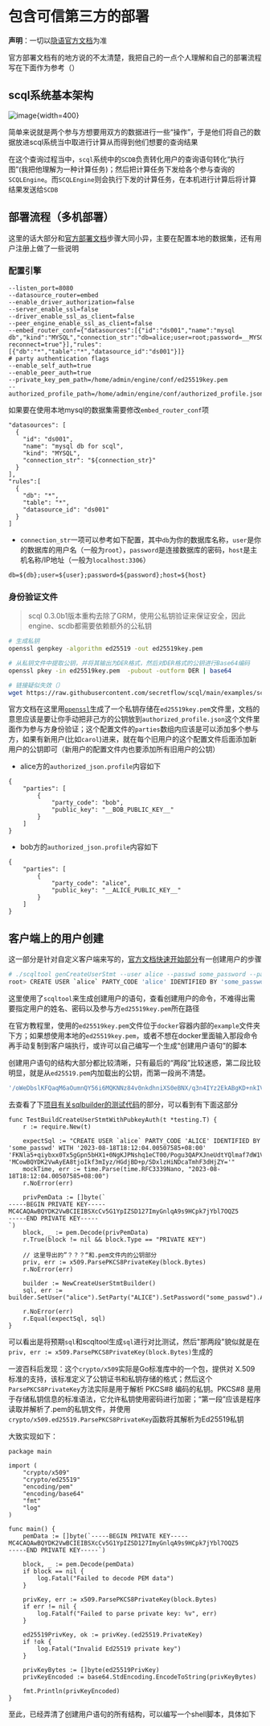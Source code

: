 # 包含可信第三方的部署

**声明**：一切以[隐语官方文档](https://www.secretflow.org.cn/zh-CN/docs/scql/0.5.0b2/topics)为准

官方部署文档有的地方说的不太清楚，我把自己的一点个人理解和自己的部署流程写在下面作为参考（）

## scql系统基本架构

![image](https://github.com/DINOREXNB/dinorexnb.github.io/blob/main/docs/images/xxaq1-1.png?raw=true){width=400}

简单来说就是两个参与方想要用双方的数据进行一些“操作”，于是他们将自己的数据放进scql系统当中取进行计算从而得到他们想要的查询结果

在这个查询过程当中，`scql`系统中的`SCDB`负责转化用户的查询语句转化“执行图”(我把他理解为一种计算任务)；然后把计算任务下发给各个参与查询的`SCQLEngine`。而`SCQLEngine`则会执行下发的计算任务，在本机进行计算后将计算结果发送给`SCDB`

## 部署流程（多机部署）

这里的话大部分和[官方部署文档](https://www.secretflow.org.cn/zh-CN/docs/scql/0.5.0b2/topics/deployment/how-to-deploy-centralized-cluster#step-1-deploy-scqlengine)步骤大同小异，主要在配置本地的数据集，还有用户注册上做了一些说明

### 配置引擎

```
--listen_port=8080
--datasource_router=embed
--enable_driver_authorization=false
--server_enable_ssl=false
--driver_enable_ssl_as_client=false
--peer_engine_enable_ssl_as_client=false
--embed_router_conf={"datasources":[{"id":"ds001","name":"mysql db","kind":"MYSQL","connection_str":"db=alice;user=root;password=__MYSQL_ROOT_PASSWORD__;host=mysql;auto-reconnect=true"}],"rules":[{"db":"*","table":"*","datasource_id":"ds001"}]}
# party authentication flags
--enable_self_auth=true
--enable_peer_auth=true
--private_key_pem_path=/home/admin/engine/conf/ed25519key.pem
--authorized_profile_path=/home/admin/engine/conf/authorized_profile.json
```

如果要在使用本地mysql的数据集需要修改`embed_router_conf`项

```
"datasources": [
  {
    "id": "ds001",
    "name": "mysql db for scql",
    "kind": "MYSQL",
    "connection_str": "${connection_str}"
  }
],
"rules":[
  {
    "db": "*",
    "table": "*",
    "datasource_id": "ds001"
  }
]
```

- `connection_str`一项可以参考如下配置，其中`db`为你的数据库名称，`user`是你的数据库的用户名（一般为`root`），`password`是连接数据库的密码，`host`是主机名称/IP地址（一般为`localhost:3306`）

```
db=${db};user=${user};password=${password};host=${host}
```

### 身份验证文件

> scql 0.3.0b1版本重构去除了GRM，使用公私钥验证来保证安全，因此engine、scdb都需要依赖额外的公私钥

```bash
# 生成私钥
openssl genpkey -algorithm ed25519 -out ed25519key.pem

# 从私钥文件中提取公钥，并将其输出为DER格式，然后对DER格式的公钥进行Base64编码
openssl pkey -in ed25519key.pem  -pubout -outform DER | base64

# 链接疑似失效（）
wget https://raw.githubusercontent.com/secretflow/scql/main/examples/scdb-tutorial/engine/alice/conf/authorized_profile.json
```

官方文档在这里用[`openssl`](https://zh.wikipedia.org/wiki/OpenSSL)生成了一个私钥存储在`ed25519key.pem`文件里，文档的意思应该是要让你手动把非己方的公钥放到`authorized_profile.json`这个文件里面作为参与方身份验证；这个配置文件的`parties`数组内应该是可以添加多个参与方，如果有新用户(比如`carol`)进来，就在每个旧用户的这个配置文件后面添加新用户的公钥即可（新用户的配置文件内也要添加所有旧用户的公钥）

- alice方的`authorized_json.profile`内容如下

```
{
    "parties": [
        {
            "party_code": "bob",
            "public_key": "__BOB_PUBLIC_KEY__"
        }
    ]
}
```

- bob方的`authorized_json.profile`内容如下

```
{
    "parties": [
        {
            "party_code": "alice",
            "public_key": "__ALICE_PUBLIC_KEY__"
        }
    ]
}
```

## 客户端上的用户创建

这一部分是针对自定义客户端来写的，[官方文档快速开始部分](https://www.secretflow.org.cn/zh-CN/docs/scql/0.5.0b2/intro/tutorial#create-database-user-and-tables)有一创建用户的步骤

```bash
# ./scqltool genCreateUserStmt --user alice --passwd some_password --party alice --pem examples/scdb-tutorial/engine/alice/conf/ed25519key.pem
root> CREATE USER `alice` PARTY_CODE 'alice' IDENTIFIED BY 'some_password' WITH '2023-08-23T20:03:34.268353853+08:00' '/oWeDbslKFQaqM6aOumnQY56i6MQKNNz84v0nkdhniXS0eBNX/q3n4IYz2EkABgKD+nkIVFtBokQqx5fr29CBw==' 'MCowBQYDK2VwAyEAzvfiNl1c1TjcvaTQBAxpG93MzHRGwuUBrPI3qf5N2XQ='
```

这里使用了`scqltool`来生成创建用户的语句，查看创建用户的命令，不难得出需要指定用户的姓名、密码以及参与方`ed25519key.pem`所在路径

在官方教程里，使用的`ed25519key.pem`文件位于`docker`容器内部的`example`文件夹下方；如果想使用本地的`ed25519key.pem`，或者不想在docker里面输入那段命令再手动复制到客户端执行，或许可以自己编写一个生成“创建用户语句”的脚本

创建用户语句的结构大部分都比较清晰，只有最后的“两段”比较迷惑，第二段比较明显，就是从`ed25519.pem`内加载出的公钥，而第一段尚不清楚。

```bash
'/oWeDbslKFQaqM6aOumnQY56i6MQKNNz84v0nkdhniXS0eBNX/q3n4IYz2EkABgKD+nkIVFtBokQqx5fr29CBw==' 'MCowBQYDK2VwAyEAzvfiNl1c1TjcvaTQBAxpG93MzHRGwuUBrPI3qf5N2XQ='
```

去查看了下[项目有关sqlbuilder的测试代码](https://github.com/secretflow/scql/blob/main/pkg/util/sqlbuilder/sqlbuilder_test.go#L75)的部分，可以看到有下面这部分

```golang
func TestBuildCreateUserStmtWithPubkeyAuth(t *testing.T) {
	r := require.New(t)

	expectSql := "CREATE USER `alice` PARTY_CODE 'ALICE' IDENTIFIED BY 'some_passwd' WITH '2023-08-18T18:12:04.00507585+08:00' 'FKNla5+qiybxx0Tx5gGpn5bHX1+0NgKJPNshq1eCT00/Pogu3QAPXJneUdtYQlmaf7dW1Vr25t+oDLRV9+TiCA==' 'MCowBQYDK2VwAyEA8tjoIkf3mIyz/HGdjBD+p/SDxlzHiNDcaTmhF3dHjZY='"
	mockTime, err := time.Parse(time.RFC3339Nano, "2023-08-18T18:12:04.00507585+08:00")
	r.NoError(err)

	privPemData := []byte(`
-----BEGIN PRIVATE KEY-----
MC4CAQAwBQYDK2VwBCIEIBSXcCv5G1YpIZSD127ImyGnlqA9s9HCpk7jYbl7OQZ5
-----END PRIVATE KEY-----
`)
	block, _ := pem.Decode(privPemData)
	r.True(block != nil && block.Type == "PRIVATE KEY")

    // 这里导出的”？？？“和.pem文件内的公钥部分
	priv, err := x509.ParsePKCS8PrivateKey(block.Bytes)
	r.NoError(err)

	builder := NewCreateUserStmtBuilder()
	sql, err := builder.SetUser("alice").SetParty("ALICE").SetPassword("some_passwd").AuthByPubkeyWithPrivateKey(priv).MockTime(mockTime).ToSQL()

	r.NoError(err)
	r.Equal(expectSql, sql)
}
```

可以看出是将预期`sql`和scqltool生成`sql`进行对比测试，然后"那两段"貌似就是在`priv, err := x509.ParsePKCS8PrivateKey(block.Bytes)`生成的

一波百科后发现：这个`crypto/x509`实际是Go标准库中的一个包，提供对 X.509 标准的支持，该标准定义了公钥证书和私钥存储的格式；然后这个`ParsePKCS8PrivateKey`方法实际是用于解析 PKCS#8 编码的私钥。PKCS#8 是用于存储私钥信息的标准语法，它允许私钥使用密码进行加密；“第一段”应该是程序读取并解析了.pem的私钥文件，并使用`crypto/x509.ed25519.ParsePKCS8PrivateKey`函数将其解析为Ed25519私钥

大致实现如下：

```golang
package main

import (
    "crypto/x509"
    "crypto/ed25519"
    "encoding/pem"
    "encoding/base64"
    "fmt"
    "log"
)

func main() {
    pemData := []byte(`-----BEGIN PRIVATE KEY-----
MC4CAQAwBQYDK2VwBCIEIBSXcCv5G1YpIZSD127ImyGnlqA9s9HCpk7jYbl7OQZ5
-----END PRIVATE KEY-----`)

    block, _ := pem.Decode(pemData)
    if block == nil {
        log.Fatal("Failed to decode PEM data")
    }

    privKey, err := x509.ParsePKCS8PrivateKey(block.Bytes)
    if err != nil {
        log.Fatalf("Failed to parse private key: %v", err)
    }

    ed25519PrivKey, ok := privKey.(ed25519.PrivateKey)
    if !ok {
        log.Fatal("Invalid Ed25519 private key")
    }

    privKeyBytes := []byte(ed25519PrivKey)
    privKeyEncoded := base64.StdEncoding.EncodeToString(privKeyBytes)

    fmt.Println(privKeyEncoded)
}
```

至此，已经弄清了创建用户语句的所有结构，可以编写一个shell脚本，具体如下

```bash

```
